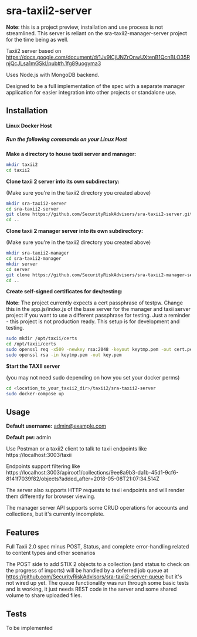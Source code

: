 # sra-taxii2-server

**Note**: this is a project preview, installation and use process is not streamlined.  This server is reliant on the sra-taxii2-manager-server project for the time being as well.

Taxii2 server based on https://docs.google.com/document/d/1Jv9ICjUNZrOnwUXtenB1QcnBLO35RnjQcJLsa1mGSkI/pub#h.1fg89uogyma3

Uses Node.js with MongoDB backend.

Designed to be a full implementation of the spec with a separate manager application for easier integration into other projects or standalone use.

## Installation ##

#### Linux Docker Host ####

##### Run the following commands on your Linux Host #####

**Make a directory to house taxii server and manager:**
```bash
mkdir taxii2
cd taxii2
```

**Clone taxii 2 server into its own subdirectory:**

(Make sure you're in the taxii2 directory you created above)
```bash
mkdir sra-taxii2-server
cd sra-taxii2-server
git clone https://github.com/SecurityRiskAdvisors/sra-taxii2-server.git .
cd ..
```

**Clone taxii 2 manager server into its own subdirectory:**

(Make sure you're in the taxii2 directory you created above)
```bash
mkdir sra-taxii2-manager
cd sra-taxii2-manager
mkdir server
cd server
git clone https://github.com/SecurityRiskAdvisors/sra-taxii2-manager-server.git .
cd ..
```

**Create self-signed certificates for dev/testing:**

**Note**: The project currently expects a cert passphrase of testpw.  Change this in the app.js/index.js of the base server for the manager and taxii server project if you want to use a different passphrase for testing.  Just a reminder - this project is not production ready.  This setup is for development and testing.

```bash
sudo mkdir /opt/taxii/certs
cd /opt/taxii/certs
sudo openssl req -x509 -newkey rsa:2048 -keyout keytmp.pem -out cert.pem -days 365
sudo openssl rsa -in keytmp.pem -out key.pem
```

**Start the TAXII server**

(you may not need sudo depending on how you set your docker perms)
```bash
cd <location_to_your_taxii2_dir>/taxii2/sra-taxii2-server
sudo docker-compose up
```

## Usage ##

**Default username:** admin@example.com

**Default pw:** admin

Use Postman or a taxii2 client to talk to taxii endpoints like https://localhost:3003/taxii

Endpoints support filtering like
https://localhost:3003/apiroot1/collections/9ee8a9b3-da1b-45d1-9cf6-8141f7039f82/objects?added_after=2018-05-08T21:07:34.514Z

The server also supports HTTP requests to taxii endpoints and will render them differently for browser viewing.

The manager server API supports some CRUD operations for accounts and collections, but it's currently incomplete.

## Features ##

Full Taxii 2.0 spec minus POST, Status, and complete error-handling related to content types and other scenarios

The POST side to add STIX 2 objects to a collection (and status to check on the progress of imports) will be handled by a deferred job queue at https://github.com/SecurityRiskAdvisors/sra-taxii2-server-queue but it's not wired up yet.  The queue functionality was run through some basic tests and is working, it just needs REST code in the server and some shared volume to share uploaded files.  

## Tests ##

To be implemented
